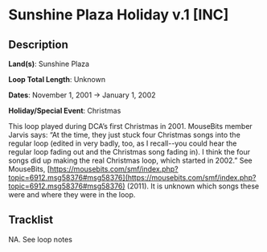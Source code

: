 # Sunshine Plaza Holiday v.1 [INC]

## Description

**Land(s)**: Sunshine Plaza

**Loop Total Length**: Unknown

**Dates**: November 1, 2001 → January 1, 2002

**Holiday/Special Event**: Christmas

This loop played during DCA’s first Christmas in 2001. MouseBits member Jarvis says: “At the time, they just stuck four Christmas songs into the regular loop (edited in very badly, too, as I recall--you could hear the regular loop fading out and the Christmas song fading in). I think the four songs did up making the real Christmas loop, which started in 2002.” See MouseBits, [https://mousebits.com/smf/index.php?topic=6912.msg58376#msg58376](https://mousebits.com/smf/index.php?topic=6912.msg58376#msg58376) (2011). It is unknown which songs these were and where they were in the loop.

## Tracklist

NA. See loop notes

